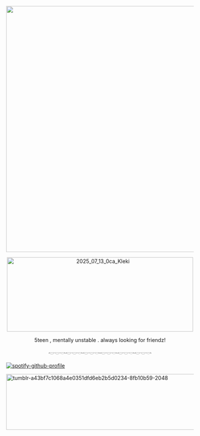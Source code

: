 <p align="center">
<img width="2048" height="662" alt="tumblr_15e80c01eb4e966f57e6ac9139f66096_7ea64310_2048" src="https://github.com/user-attachments/assets/a77f5fb8-9bea-48da-8484-563ff3fa3018" />
<p>
<p align="center">
<img width="500" height="200" alt="2025_07_13_0ca_Kleki" src="https://github.com/user-attachments/assets/94ab0396-41e3-44c4-8a6e-40043f6b7509" />
</p>

<p align="center">
5teen , mentally unstable . always looking for friendz!
</p>

<p align="center">
𓎢𓎟𓎡𓎢𓎟𓎡𓎢𓎟𓎡𓎢𓎟𓎡𓎢𓎟𓎡𓎢𓎟𓎡
</p>

 [![spotify-github-profile](https://spotify-github-profile.kittinanx.com/api/view?uid=31tleqegpb4lhcogzq6e3rwkleiq&cover_image=true&theme=novatorem&show_offline=false&background_color=ffffff&interchange=false&bar_color=f5c7e6&bar_color_cover=false)](https://spotify-github-profile.kittinanx.com/api/view?uid=31tleqegpb4lhcogzq6e3rwkleiq&redirect=true)

<img width="1500" height="150" alt="tumblr-a43bf7c1068a4e0351dfd6eb2b5d0234-8fb10b59-2048" src="https://github.com/user-attachments/assets/da1eba0e-05f2-4417-9b7b-e72c115aee5c" />
